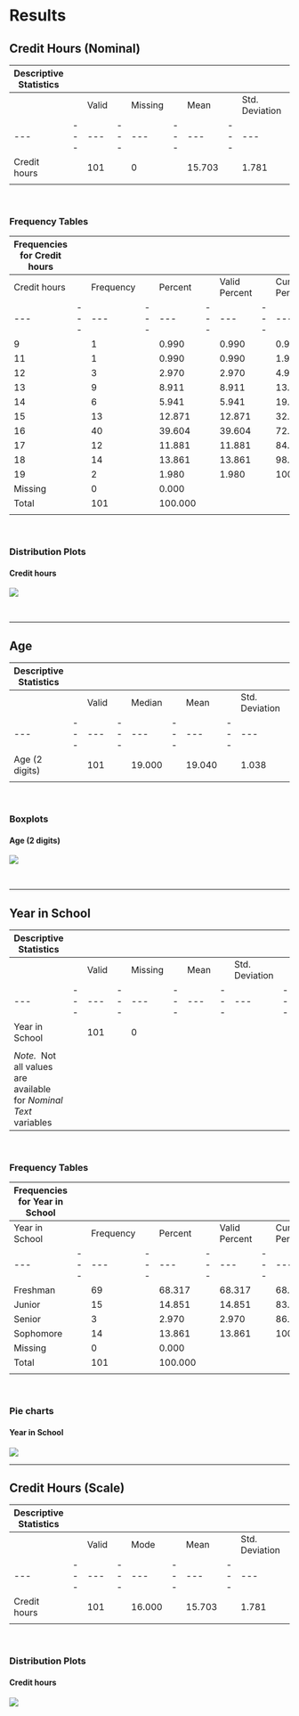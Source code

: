 # Results

## Credit Hours (Nominal)

|Descriptive Statistics|   |   |   |   |   |   |   |   |   |   |   |   |   |
|---|---|---|---|---|---|---|---|---|---|---|---|---|---|
||   |Valid|   |Missing|   |Mean|   |Std. Deviation|   |Minimum|   |Maximum|   |
|---|---|---|---|---|---|---|---|---|---|---|---|---|---|
|Credit hours||101||0||15.703||1.781||9.000||19.000||
||   |   |   |   |   |   |   |   |   |   |   |   |   |

 

### Frequency Tables

|Frequencies for Credit hours|   |   |   |   |   |   |   |   |   |
|---|---|---|---|---|---|---|---|---|---|
|Credit hours|   |Frequency|   |Percent|   |Valid Percent|   |Cumulative Percent|   |
|---|---|---|---|---|---|---|---|---|---|
|9||1||0.990||0.990||0.990||
|11||1||0.990||0.990||1.980||
|12||3||2.970||2.970||4.950||
|13||9||8.911||8.911||13.861||
|14||6||5.941||5.941||19.802||
|15||13||12.871||12.871||32.673||
|16||40||39.604||39.604||72.277||
|17||12||11.881||11.881||84.158||
|18||14||13.861||13.861||98.020||
|19||2||1.980||1.980||100.000||
|Missing||0||0.000||||||
|Total||101||100.000||||||
||   |   |   |   |   |   |   |   |   |

 

### Distribution Plots

#### Credit hours

![](file:///Users/trentonwirth/.JASP/temp/clipboard/resources/0/_0_t1692977618301.png)

 
___
## Age

|Descriptive Statistics|   |   |   |   |   |   |   |   |   |   |   |   |   |
|---|---|---|---|---|---|---|---|---|---|---|---|---|---|
||   |Valid|   |Median|   |Mean|   |Std. Deviation|   |Minimum|   |Maximum|   |
|---|---|---|---|---|---|---|---|---|---|---|---|---|---|
|Age (2 digits)||101||19.000||19.040||1.038||18.000||22.000||
||   |   |   |   |   |   |   |   |   |   |   |   |   |

 

### Boxplots

#### Age (2 digits)

![](file:///Users/trentonwirth/.JASP/temp/clipboard/resources/1/_5_t1692977729988.png)

 
___
## Year in School

|Descriptive Statistics|   |   |   |   |   |   |   |   |   |   |   |   |   |
|---|---|---|---|---|---|---|---|---|---|---|---|---|---|
||   |Valid|   |Missing|   |Mean|   |Std. Deviation|   |Minimum|   |Maximum|   |
|---|---|---|---|---|---|---|---|---|---|---|---|---|---|
|Year in School||101||0||||||||||
||   |   |   |   |   |   |   |   |   |   |   |   |   |
|_Note._  Not all values are available for _Nominal Text_ variables|   |   |   |   |   |   |   |   |   |   |   |   |   |

 

### Frequency Tables

|Frequencies for Year in School|   |   |   |   |   |   |   |   |   |
|---|---|---|---|---|---|---|---|---|---|
|Year in School|   |Frequency|   |Percent|   |Valid Percent|   |Cumulative Percent|   |
|---|---|---|---|---|---|---|---|---|---|
|Freshman||69||68.317||68.317||68.317||
|Junior||15||14.851||14.851||83.168||
|Senior||3||2.970||2.970||86.139||
|Sophomore||14||13.861||13.861||100.000||
|Missing||0||0.000||||||
|Total||101||100.000||||||
||   |   |   |   |   |   |   |   |   |

 

### Pie charts

#### Year in School

![](file:///Users/trentonwirth/.JASP/temp/clipboard/resources/2/_6_t1692977796510.png)

___
## Credit Hours (Scale)

|Descriptive Statistics|   |   |   |   |   |   |   |   |   |   |   |
|---|---|---|---|---|---|---|---|---|---|---|---|
||   |Valid|   |Mode|   |Mean|   |Std. Deviation|   |Range|   |
|---|---|---|---|---|---|---|---|---|---|---|---|
|Credit hours||101||16.000||15.703||1.781||10.000||
||   |   |   |   |   |   |   |   |   |   |   |

 

### Distribution Plots

#### Credit hours

![](file:///Users/trentonwirth/.JASP/temp/clipboard/resources/5/_8_t1692978705483.png)